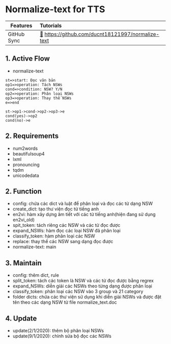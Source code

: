 # Normalize-text for TTS


| Features          | Tutorials               |
| ----------------- |:----------------------- |
| GitHub Sync       | [:link:][GitHub-Sync] https://github.com/ducnt18121997/normalize-text|

[GitHub-Sync]: https://github.com/ducnt18121997/normalize-text

## 1. Active Flow

- normalize-text
```flow
st=>start: Đọc văn bản
op1=>operation: Tách NSWs
cond=>condition: NSW? Y/N
op2=>operation: Phân loại NSWs
op3=>operation: Thay thế NSWs
e=>end

st->op1->cond->op2->op3->e
cond(yes)->op2
cond(no)->e
```

## 2. Requirements

- num2words
- beautifulsoup4
- lxml
- pronouncing
- tqdm
- unicodedata

## 2. Function
- config: chứa các dict và luật để phân loại và đọc các từ dạng NSW
- create_dict: tạo thư viện đọc từ tiếng anh
- en2vi: hàm xây dựng âm tiết với các từ tiếng anh(hiện đang sử dụng en2vi_old)
- spit_token: tách riêng các NSW và các từ đọc được
- expand_NSWs: hàm đọc các loại NSW đã phân loại
- classify_token: hàm phân loại các NSW
- replace: thay thế các NSW sang dạng đọc được
- normalize-text: main

## 3. Maintain
- config: thêm dict, rule
- split_token: tách các token là NSW và các từ đọc được bằng regrex
- expand_NSWs: diễn giải các NSWs theo từng dạng được phân loại
- classify_token: phân loại các NSW vào 3 group và 21 category
- folder dicts: chứa các thư viện sử dụng khi diễn giải NSWs và được đặt tên theo các dạng NSW từ file normalize_text.doc

## 4. Update
- update(2/1/2020): thêm bộ phân loại NSWs
- update(9/1/2020): chỉnh sửa bộ đọc các NSWs
